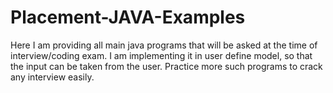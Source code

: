 # Placement-JAVA-Examples
Here I am providing all main java programs that will be asked at the time of interview/coding exam. I am implementing it in user define model, so that the input can be taken from the user. Practice more such programs to crack any interview easily.
